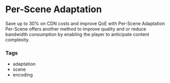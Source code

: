 # Per-Scene Adaptation

Save up to 30% on CDN costs and improve QoE with Per-Scene Adaptation
Per-Scene offers another method to improve quality and or reduce bandwidth consumption by enabling the player to anticipate content complexity.

### Tags

  - adaptation
  - scene
  - encoding